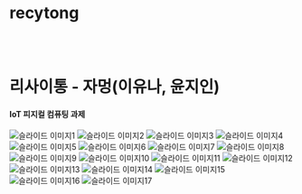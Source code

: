 # recytong
<br><br>
<h1>리사이통 - 자멍(이유나, 윤지인)</h1>
<h4>IoT 피지컬 컴퓨팅 과제</h4>

<img src="ppt_img/슬라이드1.JPG" alt="슬라이드 이미지1">
<img src="ppt_img/슬라이드2.JPG" alt="슬라이드 이미지2">
<img src="ppt_img/슬라이드3.JPG" alt="슬라이드 이미지3">
<img src="ppt_img/슬라이드4.JPG" alt="슬라이드 이미지4">
<img src="ppt_img/슬라이드5.JPG" alt="슬라이드 이미지5">
<img src="ppt_img/슬라이드6.JPG" alt="슬라이드 이미지6">
<img src="ppt_img/슬라이드7.JPG" alt="슬라이드 이미지7">
<img src="ppt_img/슬라이드8.JPG" alt="슬라이드 이미지8">
<img src="ppt_img/슬라이드9.JPG" alt="슬라이드 이미지9">
<img src="ppt_img/슬라이드10.JPG" alt="슬라이드 이미지10">
<img src="ppt_img/슬라이드11.JPG" alt="슬라이드 이미지11">
<img src="ppt_img/슬라이드12.JPG" alt="슬라이드 이미지12">
<img src="ppt_img/슬라이드13.JPG" alt="슬라이드 이미지13">
<img src="ppt_img/슬라이드14.JPG" alt="슬라이드 이미지14">
<img src="ppt_img/슬라이드15.JPG" alt="슬라이드 이미지15">
<img src="ppt_img/슬라이드16.JPG" alt="슬라이드 이미지16">
<img src="ppt_img/슬라이드17.JPG" alt="슬라이드 이미지17">
